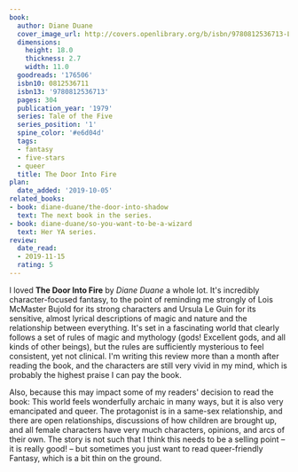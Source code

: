 ```yaml
---
book:
  author: Diane Duane
  cover_image_url: http://covers.openlibrary.org/b/isbn/9780812536713-L.jpg
  dimensions:
    height: 18.0
    thickness: 2.7
    width: 11.0
  goodreads: '176506'
  isbn10: 0812536711
  isbn13: '9780812536713'
  pages: 304
  publication_year: '1979'
  series: Tale of the Five
  series_position: '1'
  spine_color: '#e6d04d'
  tags:
  - fantasy
  - five-stars
  - queer
  title: The Door Into Fire
plan:
  date_added: '2019-10-05'
related_books:
- book: diane-duane/the-door-into-shadow
  text: The next book in the series.
- book: diane-duane/so-you-want-to-be-a-wizard
  text: Her YA series.
review:
  date_read:
  - 2019-11-15
  rating: 5
---
```


I loved **The Door Into Fire** by *Diane Duane* a whole lot. It's incredibly character-focused fantasy, to the point of
reminding me strongly of Lois McMaster Bujold for its strong characters and Ursula Le Guin for its sensitive, almost
lyrical descriptions of magic and nature and the relationship between everything. It's set in a fascinating world that
clearly follows a set of rules of magic and mythology (gods! Excellent gods, and all kinds of other beings), but the
rules are sufficiently mysterious to feel consistent, yet not clinical. I'm writing this review more than a month after
reading the book, and the characters are still very vivid in my mind, which is probably the highest praise I can pay the
book.

Also, because this may impact some of my readers' decision to read the book: This world feels wonderfully archaic in
many ways, but it is also very emancipated and queer. The protagonist is in a same-sex relationship, and there are open
relationships, discussions of how children are brought up, and all female characters have very much characters,
opinions, and arcs of their own. The story is not such that I think this needs to be a selling point – it is really
good! – but sometimes you just want to read queer-friendly Fantasy, which is a bit thin on the ground.
